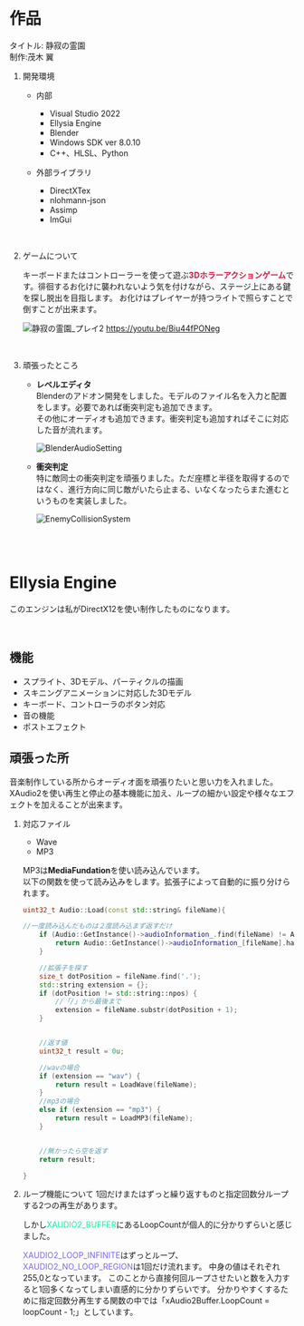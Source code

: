 # 作品

タイトル: 静寂の霊園  
制作:茂木 翼  

1. 開発環境
    * 内部
        * Visual Studio 2022
        * Ellysia Engine
        * Blender
        * Windows SDK ver 8.0.10
        * C++、HLSL、Python    
      
    * 外部ライブラリ
        * DirectXTex
        * nlohmann-json
        * Assimp
        * ImGui

<br>

2. ゲームについて

    キーボードまたはコントローラーを使って遊ぶ<span style="color: #dc143c; ">**3Dホラーアクションゲーム**</span>です。徘徊するお化けに襲われないよう気を付けながら、ステージ上にある鍵を探し脱出を目指します。
    お化けはプレイヤーが持つライトで照らすことで倒すことが出来ます。



    ![静寂の霊園_プレイ2](https://github.com/user-attachments/assets/05c114d1-279a-4c94-8006-91e9f91ad70f)
    https://youtu.be/Biu44fPONeg

    <br>


3. 頑張ったところ
    * **レベルエディタ**  
        Blenderのアドオン開発をしました。モデルのファイル名を入力と配置をします。必要であれば衝突判定も追加できます。  
        その他にオーディオも追加できます。衝突判定も追加すればそこに対応した音が流れます。

        ![BlenderAudioSetting](https://github.com/user-attachments/assets/3d5ce673-13a4-40f1-acd9-92e2c968d49d)


    * **衝突判定**  
        特に敵同士の衝突判定を頑張りました。ただ座標と半径を取得するのではなく、進行方向に同じ敵がいたら止まる、いなくなったらまた進むというものを実装しました。

        ![EnemyCollisionSystem](https://github.com/user-attachments/assets/2fb3fd33-74b2-4188-b487-529a4da8de3f)



<br>
<br>

# Ellysia Engine

このエンジンは私がDirectX12を使い制作したものになります。

<br>

## 機能

* スプライト、3Dモデル、パーティクルの描画  
* スキニングアニメーションに対応した3Dモデル
* キーボード、コントローラのボタン対応  
* 音の機能
* ポストエフェクト



## 頑張った所

音楽制作している所からオーディオ面を頑張りたいと思い力を入れました。  
XAudio2を使い再生と停止の基本機能に加え、ループの細かい設定や様々なエフェクトを加えることが出来ます。



1. 対応ファイル
    * Wave
    * MP3

    MP3は**MediaFundation**を使い読み込んでいます。  
    以下の関数を使って読み込みをします。拡張子によって自動的に振り分けられます。
    

    ```c++
    uint32_t Audio::Load(const std::string& fileName){

	//一度読み込んだものは２度読み込まず返すだけ
    	if (Audio::GetInstance()->audioInformation_.find(fileName) != Audio::GetInstance()->audioInformation_.end()) {  
    		return Audio::GetInstance()->audioInformation_[fileName].handle;
    	}

    	//拡張子を探す
    	size_t dotPosition = fileName.find('.');
    	std::string extension = {};
    	if (dotPosition != std::string::npos) {
    		//「/」から最後まで
    		extension = fileName.substr(dotPosition + 1);
    	}


    	//返す値
    	uint32_t result = 0u;

    	//wavの場合
    	if (extension == "wav") {
    		return result = LoadWave(fileName);
    	}
    	//mp3の場合
    	else if (extension == "mp3") {
    		return result = LoadMP3(fileName);
    	}


    	//無かったら空を返す
    	return result;

    }

    ```



2. ループ機能について
    1回だけまたはずっと繰り返すものと指定回数分ループする2つの再生があります。  
    
    しかし<span style="color: #00fa9a; ">XAUDIO2_BUFFER</span>にあるLoopCountが個人的に分かりずらいと感じました。
    
    <span style="color: #7b68ee; ">XAUDIO2_LOOP_INFINITE</span>はずっとループ、
    <span style="color: #7b68ee; ">XAUDIO2_NO_LOOP_REGION</span>は1回だけ流れます。
    中身の値はそれぞれ255,0となっています。
    このことから直接何回ループさせたいと数を入力すると1回多くなってしまい直感的に分かりずらいです。
    分かりやすくするために指定回数分再生する関数の中では「xAudio2Buffer.LoopCount = loopCount - 1;」としています。




<br>